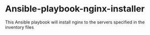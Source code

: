 # Ansible-playbook-nginx-installer
This Ansible playbook will install nginx to the servers specified in the inventory files
